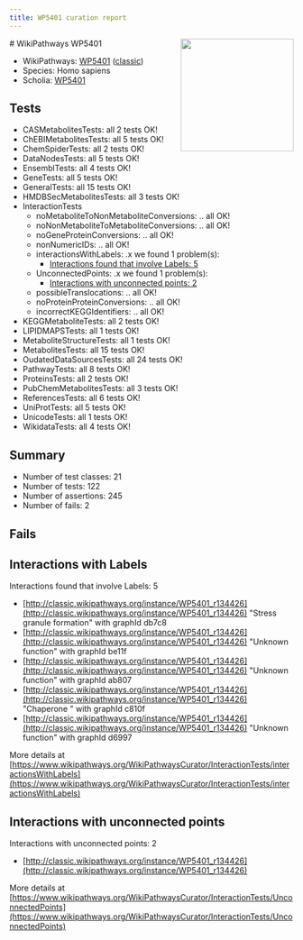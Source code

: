 ```yaml
---
title: WP5401 curation report
---
```


<img style="float: right; width: 200px" src="https://upload.wikimedia.org/wikipedia/commons/thumb/8/83/Wplogo_with_text_500.png/640px-Wplogo_with_text_500.png" />
# WikiPathways WP5401

* WikiPathways: [WP5401](https://wikipathways.org/pathways/WP5401) ([classic](https://classic.wikipathways.org/instance/WP5401))
* Species: Homo sapiens
* Scholia: [WP5401](https://scholia.toolforge.org/wikipathways/WP5401)
## Tests
* CASMetabolitesTests: all 2 tests OK!
* ChEBIMetabolitesTests: all 5 tests OK!
* ChemSpiderTests: all 2 tests OK!
* DataNodesTests: all 5 tests OK!
* EnsemblTests: all 4 tests OK!
* GeneTests: all 5 tests OK!
* GeneralTests: all 15 tests OK!
* HMDBSecMetabolitesTests: all 3 tests OK!
* InteractionTests
    * noMetaboliteToNonMetaboliteConversions: .. all OK!
    * noNonMetaboliteToMetaboliteConversions: .. all OK!
    * noGeneProteinConversions: .. all OK!
    * nonNumericIDs: .. all OK!
    * interactionsWithLabels: .x we found 1 problem(s):
        * [Interactions found that involve Labels: 5](#630d267c)
    * UnconnectedPoints: .x we found 1 problem(s):
        * [Interactions with unconnected points: 2](#35a61ada)
    * possibleTranslocations: .. all OK!
    * noProteinProteinConversions: .. all OK!
    * incorrectKEGGIdentifiers: .. all OK!
* KEGGMetaboliteTests: all 2 tests OK!
* LIPIDMAPSTests: all 1 tests OK!
* MetaboliteStructureTests: all 1 tests OK!
* MetabolitesTests: all 15 tests OK!
* OudatedDataSourcesTests: all 24 tests OK!
* PathwayTests: all 8 tests OK!
* ProteinsTests: all 2 tests OK!
* PubChemMetabolitesTests: all 3 tests OK!
* ReferencesTests: all 6 tests OK!
* UniProtTests: all 5 tests OK!
* UnicodeTests: all 1 tests OK!
* WikidataTests: all 4 tests OK!


## Summary

* Number of test classes: 21
* Number of tests: 122
* Number of assertions: 245
* Number of fails: 2

## Fails

<a name="630d267c" />

## Interactions with Labels

Interactions found that involve Labels: 5

* [http://classic.wikipathways.org/instance/WP5401_r134426](http://classic.wikipathways.org/instance/WP5401_r134426) "Stress granule
formation" with graphId db7c8
* [http://classic.wikipathways.org/instance/WP5401_r134426](http://classic.wikipathways.org/instance/WP5401_r134426) "Unknown function" with graphId be11f
* [http://classic.wikipathways.org/instance/WP5401_r134426](http://classic.wikipathways.org/instance/WP5401_r134426) "Unknown function" with graphId ab807
* [http://classic.wikipathways.org/instance/WP5401_r134426](http://classic.wikipathways.org/instance/WP5401_r134426) "Chaperone
" with graphId c810f
* [http://classic.wikipathways.org/instance/WP5401_r134426](http://classic.wikipathways.org/instance/WP5401_r134426) "Unknown function" with graphId d6997


More details at [https://www.wikipathways.org/WikiPathwaysCurator/InteractionTests/interactionsWithLabels](https://www.wikipathways.org/WikiPathwaysCurator/InteractionTests/interactionsWithLabels)

<a name="35a61ada" />

## Interactions with unconnected points

Interactions with unconnected points: 2

* [http://classic.wikipathways.org/instance/WP5401_r134426](http://classic.wikipathways.org/instance/WP5401_r134426)


More details at [https://www.wikipathways.org/WikiPathwaysCurator/InteractionTests/UnconnectedPoints](https://www.wikipathways.org/WikiPathwaysCurator/InteractionTests/UnconnectedPoints)

